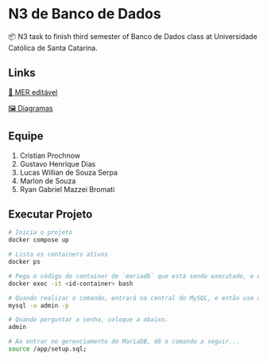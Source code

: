 # N3 de Banco de Dados
📦 N3 task to finish third semester of Banco de Dados class at Universidade Católica de Santa Catarina.

## Links

[🔗 MER editável][link-documento]

[🖼️ Diagramas][diagramas]

## Equipe
1. Cristian Prochnow
2. Gustavo Henrique Dias
3. Lucas Willian de Souza Serpa
4. Marlon de Souza
5. Ryan Gabriel Mazzei Bromati

## Executar Projeto

```bash
# Inicia o projeto
docker compose up

# Lista os containers ativos
docker ps

# Pega o código do container de `mariadb` que está sendo executado, e entre no container.
docker exec -it <id-container> bash

# Quando realizar o comando, entrará na central do MySQL, e então use o comando abaixo.
mysql -u admin -p

# Quando perguntar a senha, coloque a abaixo.
admin

# Ao entrar no gerenciamento do MariaDB, dê o comando a seguir...
source /app/setup.sql;
```

[link-documento]: https://drive.google.com/file/d/1TLshUOreK_pwHAErh-ml_qOgfb92D7mt/view?usp=sharing
[diagramas]: ./mer/
